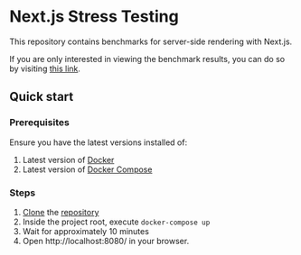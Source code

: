 # Next.js Stress Testing

This repository contains benchmarks for server-side rendering with Next.js.

If you are only interested in viewing the benchmark results, you can do so by visiting [this link](https://wivsw.github.io/next.js-stress-testing/reports/index.html).

## Quick start

### Prerequisites

Ensure you have the latest versions installed of:
1. Latest version of [Docker](https://docs.docker.com/desktop/)
2. Latest version of [Docker Compose](https://docs.docker.com/compose/install/)

### Steps

1. [Clone](https://docs.github.com/en/repositories/creating-and-managing-repositories/cloning-a-repository) the [repository](https://github.com/WIVSW/next.js-stress-testing)
2. Inside the project root, execute  `docker-compose up`
3. Wait for approximately 10 minutes
4. Open http://localhost:8080/ in your browser.